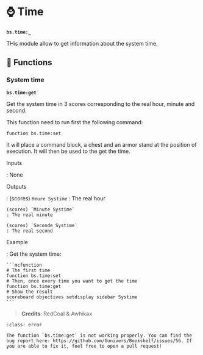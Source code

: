 # ⌚ Time

**`bs.time:_`**

THis module allow to get information about the system time.

##  🔧 Functions

###  System time

**`bs.time:get`**

Get the system time in 3 scores corresponding to the real hour, minute and second.

This function need to run first the following command:

```mcfunction
function bs.time:set
```

It will place a command block, a chest and an armor stand at the position of execution. It will then be used to the get the time.

Inputs

:   None

Outputs

:   (scores) `Heure Systime`
    : The real hour

    (scores) `Minute Systime`
    : The real minute

    (scores) `Seconde Systime`
    : The real second

Example

:   Get the system time:
    
    ```mcfunction
    # The first time
    function bs.time:set
    # Then, once every time you want to get the time
    function bs.time:get
    # Show the result
    scoreboard objectives setdisplay sidebar Systime
    ```

> **Credits**: RedCoal & Awhikax

```{admonition} Bug reported
:class: error

The function `bs.time:get` is not working properly. You can find the bug report here: https://github.com/Gunivers/Bookshelf/issues/56. If you are able to fix it, feel free to open a pull request!
```
